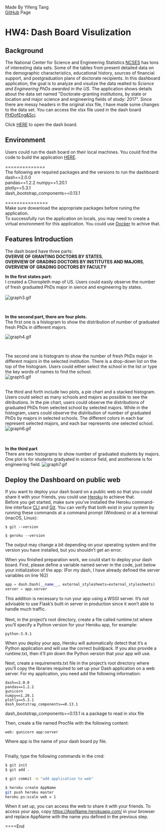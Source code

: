 Made By Yifeng Tang  
[GitHub](https://github.com/Yifeng-T/DashBoard) Page


# HW4: Dash Board Visulization
## Background
The National Center for Science and Engineering Statistics [NCSES](https://github.com/Yifeng-T/DashBoard) has tons of interesting data sets. Some of the tables from present detailed data on the demographic characteristics, educational history, sources of financial support, and postgraduation plans of doctorate recipients. In this dashboard application, the goal is to analyze and visulize the data realted to *Science and Engineering PhDs awarded in the US*. The application shows details about the data set named "Doctorate-granting institutions, by state or location and major science and engineering fields of study: 2017". Since there are messy headers in the original xlsx file, I have made some changes to the data set. You can access the xlsx file used in the dash board [PHDofEng&Sci](https://github.com/Yifeng-T/DashBoard/blob/main/PHDofEng%26Sci.xlsx).

Click [HERE](https://phd-granting-yifeng-analysis.herokuapp.com/) to open the dash board.  


## Environment
Users could run the dash board on their local machines. You could find the code to build the application [HERE](https://github.com/Yifeng-T/DashBoard/blob/main/app.py). 

==============  
The following are required packages and the versions to run the dashboard:   
dash==2.0.0  
pandas==1.2.2 
numpy==1.20.1  
plotly==5.3.1  
dash_bootstrap_components==0.13.1   

===============  
Make sure dowanload the appropriate packages before runing the application.    
To successfully run the application on locals, you may need to create a virtual environment for this application. You could use [Docker](https://www.docker.com/) to achive that. 

## Features Introduction
The dash board have three parts:  
**OVERVIE OF GRANTING DOCTORS BY STATES**,   
**OVERVIEW OF GRADING DOCTORS BY INSTITUTES AND MAJORS**,   
**OVERVIEW OF GRADING DOCTORS BY FACULTY**

**In the first states part:**  
I created a Choropleth map of US. Users could easily observe the number of fresh graduated PhDs major in sience and engineering by states.   
<br>
![graph3.gif](https://i.loli.net/2021/10/23/mvaoTZtQROc1s4A.gif)  

<br>


**In the second part, there are four plots.**  
The first one is a histogram to show the distribution of number of graduated fresh PhDs in different majors. 
<br>  

![graph4.gif](https://i.loli.net/2021/10/23/4FfW7zoctevYpXu.gif)  

<br>  

The second one is histogram to show the number of fresh PhDs major in different majors in the selected institution. There is a drop-down list on the top of the histogram. Users could either select the school in the list or type the key words of names to find the school.  
![graph5.gif](https://i.loli.net/2021/10/23/ow58lWZfvh1CH2A.gif)  
<br>  

The third and forth include two plots, a pie chart and a stacked histogram. Users could select as many schools and majors as possible to see the ditributions. In the pie chart, users could observe the distributions of graduated PhDs from selected school by selected majors. While in the histogram, users could observe the distribution of number of graduated PhDs by majors in selected schools. The different colors in each bar represent selected majors, and each bar represents one selected school. 
![graph6.gif](https://i.loli.net/2021/10/23/Fs527net9K1ABMg.gif)
<br>  
<br>  

**In the third part**   
There are two histograms to show number of graduated students by majors. One plot is for students gradyated in science field, and anotherone is for engineering field. 
![graph7.gif](https://i.loli.net/2021/10/23/ReG4LIwDamu1783.gif)
<br> 

## Deploy the Dashboard on public web
If you want to deploy your dash board on a public web so that you could share it with  your friends, you could use [Heroku](https://dashboard.heroku.com/apps) to achieve that.   
Before you get started, make sure you’ve installed the Heroku command-line interface [CLI](https://devcenter.heroku.com/articles/heroku-cli) and [Git](https://git-scm.com/book/en/v2/Getting-Started-Installing-Git). You can verify that both exist in your system by running these commands at a command prompt (Windows) or at a terminal (macOS, Linux):
```Shell
$ git --version

$ geroku --version
```
The output may change a bit depending on your operating system and the version you have installed, but you shouldn’t get an error.  

When you finished preparation work, we could start to deploy your dash board.
First, please define a variable named server in the code, just below your initialization of the app: (For my dash, I have already defined the server variables on line 162)
```python
app = dash.Dash(__name__, external_stylesheets=external_stylesheets)
server = app.server
```
This addition is necessary to run your app using a WSGI server. It’s not advisable to use Flask’s built-in server in production since it won’t able to handle much traffic.  
<br>
Next, in the project’s root directory, create a file called runtime.txt where you’ll specify a Python version for your Heroku app, for example:
```text
python-3.9.1
```
When you deploy your app, Heroku will automatically detect that it’s a Python application and will use the correct buildpack. If you also provide a runtime.txt, then it’ll pin down the Python version that your app will use.

Next, create a requirements.txt file in the project’s root directory where you’ll copy the libraries required to set up your Dash application on a web server. For my application, you need add the following information:  
```text
dash==2.0.0
pandas==1.2.2
gunicorn
numpy==1.20.1
plotly==5.3.1
dash_bootstrap_components==0.13.1
```
dash_bootstrap_components==0.13.1 is a package to read in xlsx file

Then, create a file named Procfile with the following content:
```
web: gunicorn app:server
```
Where app is the name of your dash board py file.   
<br> 

Finally, type the following commands in the cmd: 
```bash
$ git init
$ git add .

$ git commit -m "add application to web"

$ heroku create AppName
git push heroku master
heroku ps:scale web = 1
```
When it set up, you can access the web to share it with your friends. To access your app, copy https://AppName.herokuapp.com/ in your browser and replace AppName with the name you defined in the previous step.

====End



